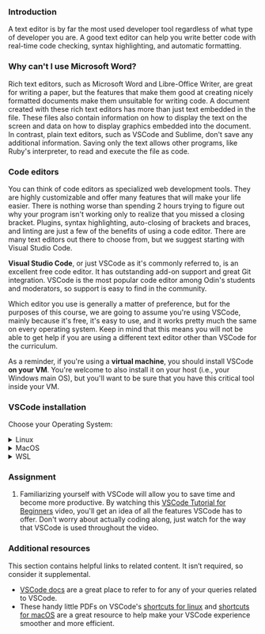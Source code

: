 ### Introduction

A text editor is by far the most used developer tool regardless of what type of developer you are. A good text editor can help you write better code with real-time code checking, syntax highlighting, and automatic formatting.

### Why can't I use Microsoft Word?

Rich text editors, such as Microsoft Word and Libre-Office Writer, are great for writing a paper, but the features that make them good at creating nicely formatted documents make them unsuitable for writing code. A document created with these rich text editors has more than just text embedded in the file. These files also contain information on how to display the text on the screen and data on how to display graphics embedded into the document. In contrast, plain text editors, such as VSCode and Sublime, don't save any additional information. Saving only the text allows other programs, like Ruby's interpreter, to read and execute the file as code.

### Code editors

You can think of code editors as specialized web development tools. They are highly customizable and offer many features that will make your life easier. There is nothing worse than spending 2 hours trying to figure out why your program isn't working only to realize that you missed a closing bracket. Plugins, syntax highlighting, auto-closing of brackets and braces, and linting are just a few of the benefits of using a code editor. There are many text editors out there to choose from, but we suggest starting with Visual Studio Code.

**Visual Studio Code**, or just VSCode as it's commonly referred to, is an excellent free code editor. It has outstanding add-on support and great Git integration. VSCode is the most popular code editor among Odin's students and moderators, so support is easy to find in the community.

Which editor you use is generally a matter of preference, but for the purposes of this course, we are going to assume you're using VSCode, mainly because it's free, it's easy to use, and it works pretty much the same on every operating system. Keep in mind that this means you will not be able to get help if you are using a different text editor other than VSCode for the curriculum.

As a reminder, if you're using a **virtual machine**, you should install VSCode **on your VM**. You're welcome to also install it on your host (i.e., your Windows main OS), but you'll want to be sure that you have this critical tool inside your VM.

### VSCode installation

Choose your Operating System:

<details markdown="block">
<summary class="dropDown-header">Linux</summary>

#### Step 1: Download VSCode

- Open your **Terminal**
- Run the following command to download the latest **VSCode** `.deb` package:

  ~~~bash
  wget -O code-latest.deb 'https://code.visualstudio.com/sha/download?build=stable&os=linux-deb-x64'
  ~~~

#### Step 2: Install VSCode

- Enter the following command in your terminal to install the **VSCode** `.deb` package:

  ~~~bash
  sudo apt install ./code-latest.deb
  ~~~

- If prompted, enter your password

_(**note**: You might see a notice starting with `N: Download is performed unsandboxed (...)`. You don't need to worry about it. [Read this reddit post for more information.](https://www.reddit.com/r/linux4noobs/comments/ux6cwx/comment/i9x2twx/))_

#### Step 3: Delete the installer file

~~~bash
rm code-latest.deb
~~~

#### Step 4: Using VSCode

You can start VSCode in two ways,

- Click **Visual Studio Code** from the Applications menu.
- **Or**, use the `code` command from the terminal.

  ~~~bash
  code
  ~~~

</details>

<details markdown="block">
<summary class="dropDown-header">MacOS</summary>

#### Step 1: Download VSCode

- Click [this link](https://code.visualstudio.com/sha/download?build=stable&os=darwin-universal) to automatically download the latest VSCode installer .zip file.

#### Step 2: Install VSCode

- Open the **Downloads** folder.
- Double click the file **VSCode-darwin-universal.zip**.
- Drag the **Visual Studio Code.app** icon to the **Applications** folder icon.

#### Step 3: Delete the installer file

- Open **Finder**.
- Go to the **Downloads** folder.
- Drag **VSCode-darwin-universal.zip** to the trash.

#### Step 4: Using VSCode

- Go to your **Applications** folder.
- Double click **Visual Studio Code**.

</details>

<details markdown="block">
<summary class="dropDown-header">WSL</summary>

#### Step 1: Install VSCode

- Follow the instructions on [the Visual Studio Code website](https://code.visualstudio.com/docs/setup/windows) to install VSCode.

#### Step 2: Delete the installer file

- Open **File Explorer**.
- Go to the **Downloads** folder.
- Drag **VSCodeUserSetup-{version}.exe** to the trash.

#### Step 4: Install WSL Extension

- Open Visual Studio Code.
- Navigate to the extensions tab.
- Find and install the [WSL exstention](https://marketplace.visualstudio.com/items?itemName=ms-vscode-remote.remote-wsl).

#### Step 5: Ensure that WSL can correctly open VSCode

- Open a new WSL terminal.
- Run the following command to open a new VSCode window.

  ~~~bash
  code
  ~~~

- After a few moments a new VSCode window should open, and VSCode should provide a notification that its opening in WSL.

</details>

### Assignment

<div class="lesson-content__panel" markdown="1">

1. Familiarizing yourself with VSCode will allow you to save time and become more productive. By watching this [VSCode Tutorial for Beginners](https://youtu.be/ORrELERGIHs?t=103) video, you'll get an idea of all the features VSCode has to offer. Don't worry about actually coding along, just watch for the way that VSCode is used throughout the video.
</div>

### Additional resources

This section contains helpful links to related content. It isn’t required, so consider it supplemental.

- [VSCode docs](https://code.visualstudio.com/docs) are a great place to refer to for any of your queries related to VSCode.
- These handy little PDFs on VSCode's [shortcuts for linux](https://go.microsoft.com/fwlink/?linkid=832144) and [shortcuts for macOS](https://go.microsoft.com/fwlink/?linkid=832143) are a great resource to help make your VSCode experience smoother and more efficient.
